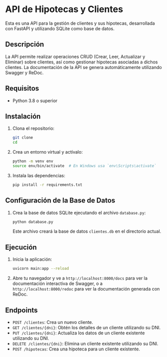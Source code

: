 # API de Hipotecas y Clientes

Esta es una API para la gestión de clientes y sus hipotecas, desarrollada con FastAPI y utilizando SQLite como base de datos.

## Descripción

La API permite realizar operaciones CRUD (Crear, Leer, Actualizar y Eliminar) sobre clientes, así como gestionar hipotecas asociadas a dichos clientes. La documentación de la API se genera automáticamente utilizando Swagger y ReDoc.

## Requisitos

- Python 3.8 o superior

## Instalación

1. Clona el repositorio:
    ```bash
    git clone 
    cd 
    ```

2. Crea un entorno virtual y actívalo:
    ```bash
    python -m venv env
    source env/bin/activate  # En Windows usa `env\Scripts\activate`
    ```

3. Instala las dependencias:
    ```bash
    pip install -r requirements.txt
    ```

## Configuración de la Base de Datos

1. Crea la base de datos SQLite ejecutando el archivo `database.py`:
    ```bash
    python database.py
    ```

   Este archivo creará la base de datos `clientes.db` en el directorio actual.

## Ejecución

1. Inicia la aplicación:
    ```bash
    uvicorn main:app --reload
    ```

2. Abre tu navegador y ve a `http://localhost:8000/docs` para ver la documentación interactiva de Swagger, o a `http://localhost:8000/redoc` para ver la documentación generada con ReDoc.

## Endpoints

- `POST /clientes`: Crea un nuevo cliente.
- `GET /clientes/{dni}`: Obtén los detalles de un cliente utilizando su DNI.
- `PUT /clientes/{dni}`: Actualiza los datos de un cliente existente utilizando su DNI.
- `DELETE /clientes/{dni}`: Elimina un cliente existente utilizando su DNI.
- `POST /hipotecas`: Crea una hipoteca para un cliente existente.


